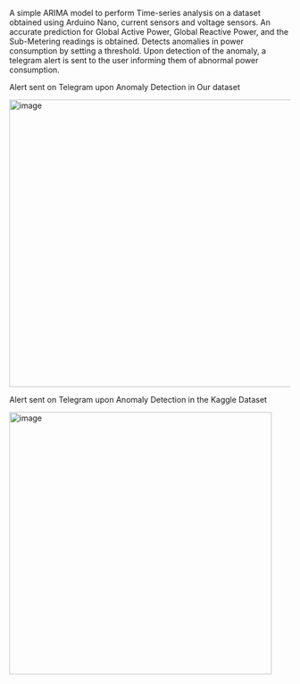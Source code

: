 A simple ARIMA model to perform Time-series analysis on a dataset obtained using Arduino Nano, current sensors and voltage sensors.
An accurate prediction for Global Active Power, Global Reactive Power, and the Sub-Metering readings is obtained.
Detects anomalies in power consumption by setting a threshold.
Upon detection of the anomaly, a telegram alert is sent to the user informing them of abnormal power consumption.

Alert sent on Telegram upon Anomaly Detection in Our dataset

<img width="515" alt="image" src="https://github.com/manaswini-ks/Power_Monitoring/assets/113985060/7ea27b56-23d1-47c5-ad15-b3ff6bbd0b24">

Alert sent on Telegram upon Anomaly Detection in the Kaggle Dataset

<img width="470" alt="image" src="https://github.com/manaswini-ks/Power_Monitoring/assets/113985060/bab3f929-8830-46cd-a8d1-00c44699d7d2">
